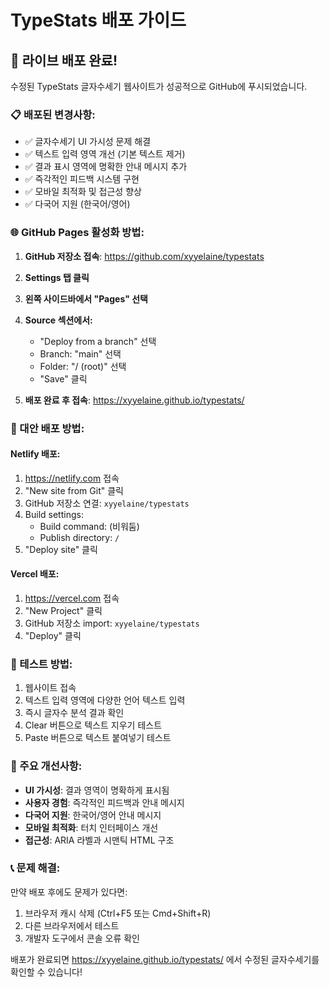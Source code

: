 # TypeStats 배포 가이드

## 🚀 라이브 배포 완료!

수정된 TypeStats 글자수세기 웹사이트가 성공적으로 GitHub에 푸시되었습니다.

### 📋 배포된 변경사항:
- ✅ 글자수세기 UI 가시성 문제 해결
- ✅ 텍스트 입력 영역 개선 (기본 텍스트 제거)
- ✅ 결과 표시 영역에 명확한 안내 메시지 추가
- ✅ 즉각적인 피드백 시스템 구현
- ✅ 모바일 최적화 및 접근성 향상
- ✅ 다국어 지원 (한국어/영어)

### 🌐 GitHub Pages 활성화 방법:

1. **GitHub 저장소 접속**: https://github.com/xyyelaine/typestats

2. **Settings 탭 클릭**

3. **왼쪽 사이드바에서 "Pages" 선택**

4. **Source 섹션에서:**
   - "Deploy from a branch" 선택
   - Branch: "main" 선택
   - Folder: "/ (root)" 선택
   - "Save" 클릭

5. **배포 완료 후 접속**: https://xyyelaine.github.io/typestats/

### 🔧 대안 배포 방법:

#### Netlify 배포:
1. https://netlify.com 접속
2. "New site from Git" 클릭
3. GitHub 저장소 연결: `xyyelaine/typestats`
4. Build settings:
   - Build command: (비워둠)
   - Publish directory: `/`
5. "Deploy site" 클릭

#### Vercel 배포:
1. https://vercel.com 접속
2. "New Project" 클릭
3. GitHub 저장소 import: `xyyelaine/typestats`
4. "Deploy" 클릭

### 📱 테스트 방법:
1. 웹사이트 접속
2. 텍스트 입력 영역에 다양한 언어 텍스트 입력
3. 즉시 글자수 분석 결과 확인
4. Clear 버튼으로 텍스트 지우기 테스트
5. Paste 버튼으로 텍스트 붙여넣기 테스트

### 🎯 주요 개선사항:
- **UI 가시성**: 결과 영역이 명확하게 표시됨
- **사용자 경험**: 즉각적인 피드백과 안내 메시지
- **다국어 지원**: 한국어/영어 안내 메시지
- **모바일 최적화**: 터치 인터페이스 개선
- **접근성**: ARIA 라벨과 시맨틱 HTML 구조

### 📞 문제 해결:
만약 배포 후에도 문제가 있다면:
1. 브라우저 캐시 삭제 (Ctrl+F5 또는 Cmd+Shift+R)
2. 다른 브라우저에서 테스트
3. 개발자 도구에서 콘솔 오류 확인

배포가 완료되면 https://xyyelaine.github.io/typestats/ 에서 수정된 글자수세기를 확인할 수 있습니다!

